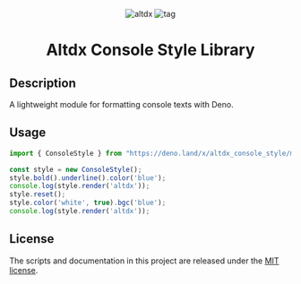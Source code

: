 <div align="center">

![altdx](https://github.com/altdx/console-style/actions/workflows/ci.yml/badge.svg)
![tag](https://img.shields.io/github/v/tag/altdx/console-style?label=version)

</div>

<h1 align="center">Altdx Console Style Library</h1>

## Description

A lightweight module for formatting console texts with Deno.

## Usage

```typescript
import { ConsoleStyle } from "https://deno.land/x/altdx_console_style/mod.ts";

const style = new ConsoleStyle();
style.bold().underline().color('blue');
console.log(style.render('altdx'));
style.reset();
style.color('white', true).bgc('blue');
console.log(style.render('altdx'));
```

## License

The scripts and documentation in this project are released under the
[MIT license](./LICENSE).

